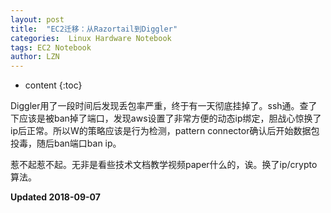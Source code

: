 ```yaml
---
layout: post
title:  "EC2迁移：从Razortail到Diggler"
categories:  Linux Hardware Notebook
tags: EC2 Notebook
author: LZN
---
```


* content
{:toc}

Diggler用了一段时间后发现丢包率严重，终于有一天彻底挂掉了。ssh通。查了下应该是被ban掉了端口，发现aws设置了非常方便的动态ip绑定，胆战心惊换了ip后正常。所以W的策略应该是行为检测，pattern connector确认后开始数据包投毒，随后ban端口ban ip。

惹不起惹不起。无非是看些技术文档教学视频paper什么的，诶。换了ip/crypto算法。

**Updated 2018-09-07**

